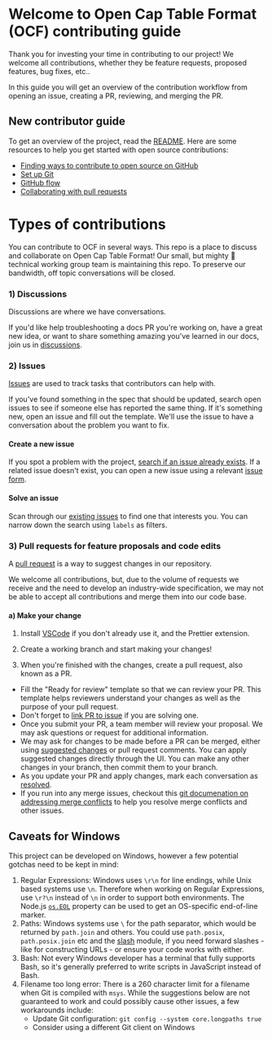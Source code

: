 # Welcome to Open Cap Table Format (OCF) contributing guide <!-- omit in toc -->

Thank you for investing your time in contributing to our project! We welcome all contributions, whether they be feature requests, proposed features, bug fixes, etc..

In this guide you will get an overview of the contribution workflow from opening an issue, creating a PR, reviewing, and merging the PR.

## New contributor guide

To get an overview of the project, read the [README](./README.md). Here are some resources to help you get started with open source contributions:

- [Finding ways to contribute to open source on GitHub](https://docs.github.com/en/get-started/exploring-projects-on-github/finding-ways-to-contribute-to-open-source-on-github)
- [Set up Git](https://docs.github.com/en/get-started/quickstart/set-up-git)
- [GitHub flow](https://docs.github.com/en/get-started/quickstart/github-flow)
- [Collaborating with pull requests](https://docs.github.com/en/github/collaborating-with-pull-requests)

# Types of contributions

You can contribute to OCF in several ways. This repo is a place to discuss and collaborate on Open Cap Table Format! Our small, but mighty :muscle: technical working group team is maintaining this repo. To preserve our bandwidth, off topic conversations will be closed.

### 1) Discussions

Discussions are where we have conversations.

If you'd like help troubleshooting a docs PR you're working on, have a great new idea, or want to share something amazing you've learned in our docs, join us in [discussions](https://github.com/Open-Cap-Table-Coalition/Open-Cap-Format-OCF/discussions).

### 2) Issues

[Issues](https://docs.github.com/en/github/managing-your-work-on-github/about-issues) are used to track tasks that contributors can help with.

If you've found something in the spec that should be updated, search open issues to see if someone else has reported the same thing. If it's something new, open an issue and fill out the template. We'll use the issue to have a conversation about the problem you want to fix.

#### Create a new issue

If you spot a problem with the project, [search if an issue already exists](https://docs.github.com/en/github/searching-for-information-on-github/searching-on-github/searching-issues-and-pull-requests#search-by-the-title-body-or-comments). If a related issue doesn't exist, you can open a new issue using a relevant [issue form](https://github.com/Open-Cap-Table-Coalition/Open-Cap-Format-OCF/issues/new/choose).

#### Solve an issue

Scan through our [existing issues](https://github.com/Open-Cap-Table-Coalition/Open-Cap-Format-OCF/issues) to find one that interests you. You can narrow down the search using `labels` as filters.

### 3) Pull requests for feature proposals and code edits

A [pull request](https://docs.github.com/en/github/collaborating-with-issues-and-pull-requests/about-pull-requests) is a way to suggest changes in our repository.

We welcome all contributions, but, due to the volume of requests we receive and the need to develop an industry-wide specification, we may not be able to accept all contributions and merge them into our code base.

#### a) Make your change

1. Install [VSCode](https://code.visualstudio.com/) if you don't already use it, and the Prettier extension.

2. Create a working branch and start making your changes!

3. When you're finished with the changes, create a pull request, also known as a PR.

- Fill the "Ready for review" template so that we can review your PR. This template helps reviewers understand your changes as well as the purpose of your pull request.
- Don't forget to [link PR to issue](https://docs.github.com/en/issues/tracking-your-work-with-issues/linking-a-pull-request-to-an-issue) if you are solving one.
- Once you submit your PR, a team member will review your proposal. We may ask questions or request for additional information.
- We may ask for changes to be made before a PR can be merged, either using [suggested changes](https://docs.github.com/en/github/collaborating-with-issues-and-pull-requests/incorporating-feedback-in-your-pull-request) or pull request comments. You can apply suggested changes directly through the UI. You can make any other changes in your branch, then commit them to your branch.
- As you update your PR and apply changes, mark each conversation as [resolved](https://docs.github.com/en/github/collaborating-with-issues-and-pull-requests/commenting-on-a-pull-request#resolving-conversations).
- If you run into any merge issues, checkout this [git documenation on addressing merge conflicts](https://docs.github.com/en/pull-requests/collaborating-with-pull-requests/addressing-merge-conflicts/resolving-a-merge-conflict-on-github) to help you resolve merge conflicts and other issues.

## Caveats for Windows

This project can be developed on Windows, however a few potential gotchas need to be kept in mind:

1. Regular Expressions: Windows uses `\r\n` for line endings, while Unix based systems use `\n`. Therefore when working on Regular Expressions, use `\r?\n` instead of `\n` in order to support both environments. The Node.js [`os.EOL`](https://nodejs.org/api/os.html#os_os_eol) property can be used to get an OS-specific end-of-line marker.
2. Paths: Windows systems use `\` for the path separator, which would be returned by `path.join` and others. You could use `path.posix`, `path.posix.join` etc and the [slash](https://ghub.io/slash) module, if you need forward slashes - like for constructing URLs - or ensure your code works with either.
3. Bash: Not every Windows developer has a terminal that fully supports Bash, so it's generally preferred to write scripts in JavaScript instead of Bash.
4. Filename too long error: There is a 260 character limit for a filename when Git is compiled with `msys`. While the suggestions below are not guaranteed to work and could possibly cause other issues, a few workarounds include:
   - Update Git configuration: `git config --system core.longpaths true`
   - Consider using a different Git client on Windows

